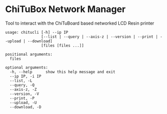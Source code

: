 # ChiTuBox Network Manager

Tool to interact with the ChiTuBoard based networked LCD Resin printer

```
usage: chitucli [-h] --ip IP
                [--list | --query | --axis-z | --version | --print | --upload | --download]
                [files [files ...]]

positional arguments:
  files

optional arguments:
  -h, --help      show this help message and exit
  --ip IP, -i IP
  --list, -L
  --query, -Q
  --axis-z, -Z
  --version, -V
  --print, -P
  --upload, -U
  --download, -D
```

